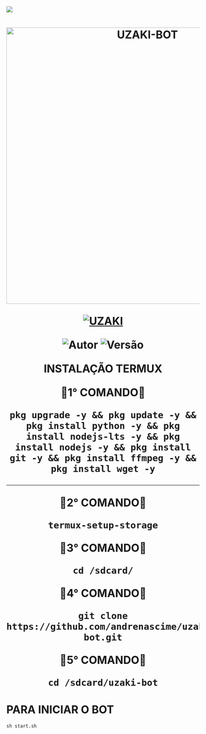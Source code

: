<img src="https://readme-typing-svg.herokuapp.com/?font=Fira+Code&duration=3000&pause=1000&color=5BF763&center=falso&vCenter=falso&repeat=verdadeiro&width=435&lines=UZAKI-MD;COM+250+COMANDOS+;FERNANDO+MODZ;UZAKI-BOT">      

<h1 align="center">
<p>
<img src= "https://telegra.ph/file/235ea2f966f9bdcbb33a8.jpg" alt="UZAKI-BOT" width="720">
</p>

<p align="center">
<a href="#"><img title="UZAKI" src="https://img.shields.io/badge/UZAKI-green?&style=for-the-badge"></a>
</p>

<p align="center">
<img title="Autor" src="https://img.shields.io/badge/Autor-FERNANDO-MODZ-orange.svg?style=for-the-badge&logo=github"></a>
<img title="Versão" src="https://img.shields.io/badge/Vers茫o-4.0-orange.svg?style=for-the-badge&logo=github"></a>
</p>

INSTALAÇÃO TERMUX 

🌈1° COMANDO🌈
```
pkg upgrade -y && pkg update -y && pkg install python -y && pkg install nodejs-lts -y && pkg install nodejs -y && pkg install git -y && pkg install ffmpeg -y && pkg install wget -y
```
__________________

🌈2° COMANDO🌈
```
termux-setup-storage
```

🌈3° COMANDO🌈
```
cd /sdcard/
```

🌈4° COMANDO🌈
```
git clone https://github.com/andrenascime/uzaki-bot.git
```

🌈5° COMANDO🌈
```
cd /sdcard/uzaki-bot
```

# PARA INICIAR O BOT 
```
sh start.sh
```
